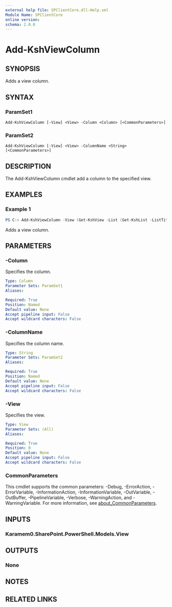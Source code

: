 ```yaml
---
external help file: SPClientCore.dll-Help.xml
Module Name: SPClientCore
online version:
schema: 2.0.0
---
```


# Add-KshViewColumn

## SYNOPSIS
Adds a view column.

## SYNTAX

### ParamSet1
```
Add-KshViewColumn [-View] <View> -Column <Column> [<CommonParameters>]
```

### ParamSet2
```
Add-KshViewColumn [-View] <View> -ColumnName <String> [<CommonParameters>]
```

## DESCRIPTION
The Add-KshViewColumn cmdlet add a column to the specified view.

## EXAMPLES

### Example 1
```powershell
PS C:> Add-KshViewColumn -View (Get-KshView -List (Get-KshList -ListTitle 'Announcements') -ViewTitle 'My Items') -Column (Get-KshColumn -List (Get-KshList -ListTitle 'Announcements') -ColumnName 'Remarks')
```

Adds a view column.

## PARAMETERS

### -Column
Specifies the column.

```yaml
Type: Column
Parameter Sets: ParamSet1
Aliases:

Required: True
Position: Named
Default value: None
Accept pipeline input: False
Accept wildcard characters: False
```

### -ColumnName
Specifies the column name.

```yaml
Type: String
Parameter Sets: ParamSet2
Aliases:

Required: True
Position: Named
Default value: None
Accept pipeline input: False
Accept wildcard characters: False
```

### -View
Specifies the view.

```yaml
Type: View
Parameter Sets: (All)
Aliases:

Required: True
Position: 0
Default value: None
Accept pipeline input: False
Accept wildcard characters: False
```

### CommonParameters
This cmdlet supports the common parameters: -Debug, -ErrorAction, -ErrorVariable, -InformationAction, -InformationVariable, -OutVariable, -OutBuffer, -PipelineVariable, -Verbose, -WarningAction, and -WarningVariable. For more information, see [about_CommonParameters](http://go.microsoft.com/fwlink/?LinkID=113216).

## INPUTS

### Karamem0.SharePoint.PowerShell.Models.View

## OUTPUTS

### None

## NOTES

## RELATED LINKS
